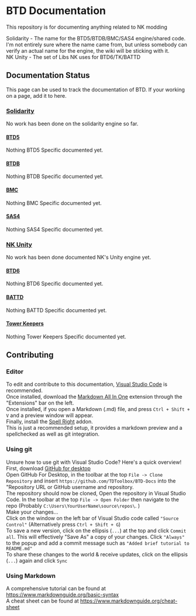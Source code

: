 # BTD Documentation
This repository is for documenting anything related to NK modding

Solidarity - The name for the BTD5/BTDB/BMC/SAS4 engine/shared code. I'm not entirely sure where the name came from, but unless somebody can verify an actual name for the engine, the wiki will be sticking with it.  
NK Unity - The set of Libs NK uses for BTD6/TK/BATTD

## Documentation Status

This page can be used to track the documentation of BTD. If your working on a page, add it to here.

### [Solidarity](Solidarity/index.md)

No work has been done on the solidarity engine so far.

#### [BTD5](Solidarity/btd5/index.md)

Nothing BTD5 Specific documented yet.

#### [BTDB](Solidarity/btdb/index.md)

Nothing BTDB Specific documented yet.

#### [BMC](Solidarity/bmc/index.md)

Nothing BMC Specific documented yet.

#### [SAS4](Solidarity/sas4/index.md)

Nothing SAS4 Specific documented yet.

### [NK Unity](NK-Unity/index.md)

No work has been done documented NK's Unity engine yet.

#### [BTD6](NK-Unity/btd6/index.md)

Nothing BTD6 Specific documented yet.

#### [BATTD](NK-Unity/battd/index.md)

Nothing BATTD Specific documented yet.

#### [Tower Keepers](NK-Unity/tk/index.md)

Nothing Tower Keepers Specific documented yet.


## Contributing

### Editor

To edit and contribute to this documentation, [Visual Studio Code](https://code.visualstudio.com/Download) is recommended.  
Once installed, download the [Markdown All In One](https://marketplace.visualstudio.com/items?itemName=yzhang.markdown-all-in-one) extension through the "Extensions" bar on the left.  
Once installed, if you open a Markdown (.md) file, and press `Ctrl + Shift + V` and a preview window will appear.  
Finally, install the [Spell Right](https://marketplace.visualstudio.com/items?itemName=ban.spellright) addon.  
This is just a recommended setup, it provides a markdown preview and a spellchecked as well as git integration.

### Using git

Unsure how to use git with Visual Studio Code? Here's a quick overview!  
First, download [GitHub for desktop](https://desktop.github.com/)  
Open GitHub For Desktop, in the toolbar at the top `File -> Clone Repository` and insert `https://github.com/TDToolbox/BTD-Docs` into the "Repository URL or GitHub username and repository.  
The repository should now be cloned, Open the repository in Visual Studio Code. In the toolbar at the top `File -> Open Folder` then navigate to the repo (Probably `C:\Users\YourUserName\source\repos\`. )  
Make your changes...  
Click on the window on the left bar of Visual Studio code called `"Source Control"` (Alternatively press `Ctrl + Shift + G`)  
To save a new version, click on the ellipsis (`...`) at the top and click `Commit all`. This will effectively "Save As" a copy of your changes. Click `"Always"` to the popup and add a commit message such as `"Added brief tutorial to README.md"`  
To share these changes to the world & receive updates, click on the ellipsis (`...`) again and click `Sync`  

### Using Markdown

A comprehensive tutorial can be found at <https://www.markdownguide.org/basic-syntax>  
A cheat sheet can be found at <https://www.markdownguide.org/cheat-sheet>  

